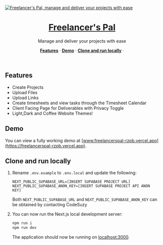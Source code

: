 <a href="https://demo-nextjs-with-supabase.vercel.app/">
  <img alt="Freelancer's Pal, manage and deliver your projects with ease" src="https://freelancerspal-er4k37d95-codesuzys-projects.vercel.app/twitter-image.png?498278222e7e54db">
  <h1 align="center">Freelancer's Pal</h1>
</a>

<p align="center">
 Manage and deliver your projects with ease
</p>

<p align="center">
  <a href="#features"><strong>Features</strong></a> ·
  <a href="#demo"><strong>Demo</strong></a> ·
  <a href="#clone-and-run-locally"><strong>Clone and run locally</strong></a> ·
</p>
<br/>

## Features

- Create Projects
- Upload Files
- Upload Links
- Create timesheets and view tasks through the Timesheet Calendar
- Client Facing Page for Deliverables with Privacy Toggle
- Light,Dark and Coffee Website Themes!

## Demo

You can view a fully working demo at [www.freelancerspal-rzpb.vercel.app](https://freelancerspal-rzpb.vercel.app).

## Clone and run locally

1. Rename `.env.example` to `.env.local` and update the following:

   ```
   NEXT_PUBLIC_SUPABASE_URL=[INSERT SUPABASE PROJECT URL]
   NEXT_PUBLIC_SUPABASE_ANON_KEY=[INSERT SUPABASE PROJECT API ANON KEY]
   ```

   Both `NEXT_PUBLIC_SUPABASE_URL` and `NEXT_PUBLIC_SUPABASE_ANON_KEY` can be obtained by contacting CodeSuzy

5. You can now run the Next.js local development server:

   ```bash
   npm run i
   npm run dev
   ```

   The application should now be running on [localhost:3000](http://localhost:3000/).
